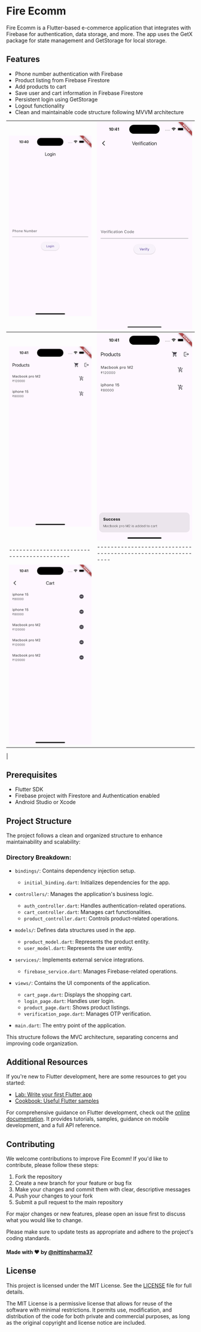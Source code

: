 # Fire Ecomm

Fire Ecomm is a Flutter-based e-commerce application that integrates with Firebase for authentication, data storage, and more. The app uses the GetX package for state management and GetStorage for local storage.

## Features

- Phone number authentication with Firebase
- Product listing from Firebase Firestore
- Add products to cart
- Save user and cart information in Firebase Firestore
- Persistent login using GetStorage
- Logout functionality
- Clean and maintainable code structure following MVVM architecture

| ![Login Page](screenshots/1.png) | ![OTP Verification Page](screenshots/2.png) |
|------------------------------------------|------------------------------------------------------------|
| ![Product Listing Page](screenshots/3.png) | ![Product Listing Page](screenshots/4.png) |
|------------------------------------------|------------------------------------------------------------|
| ![Cart Page](screenshots/5.png) | | ![Cart Page](screenshots/6.png) |
|

## Prerequisites

- Flutter SDK
- Firebase project with Firestore and Authentication enabled
- Android Studio or Xcode

## Project Structure

The project follows a clean and organized structure to enhance maintainability and scalability:

### Directory Breakdown:

- `bindings/`: Contains dependency injection setup.
  - `initial_binding.dart`: Initializes dependencies for the app.

- `controllers/`: Manages the application's business logic.
  - `auth_controller.dart`: Handles authentication-related operations.
  - `cart_controller.dart`: Manages cart functionalities.
  - `product_controller.dart`: Controls product-related operations.

- `models/`: Defines data structures used in the app.
  - `product_model.dart`: Represents the product entity.
  - `user_model.dart`: Represents the user entity.

- `services/`: Implements external service integrations.
  - `firebase_service.dart`: Manages Firebase-related operations.

- `views/`: Contains the UI components of the application.
  - `cart_page.dart`: Displays the shopping cart.
  - `login_page.dart`: Handles user login.
  - `product_page.dart`: Shows product listings.
  - `verification_page.dart`: Manages OTP verification.

- `main.dart`: The entry point of the application.

This structure follows the MVC  architecture, separating concerns and improving code organization.



## Additional Resources

If you're new to Flutter development, here are some resources to get you started:

- [Lab: Write your first Flutter app](https://docs.flutter.dev/get-started/codelab)
- [Cookbook: Useful Flutter samples](https://docs.flutter.dev/cookbook)

For comprehensive guidance on Flutter development, check out the [online documentation](https://docs.flutter.dev/). It provides tutorials, samples, guidance on mobile development, and a full API reference.

## Contributing

We welcome contributions to improve Fire Ecomm! If you'd like to contribute, please follow these steps:

1. Fork the repository
2. Create a new branch for your feature or bug fix
3. Make your changes and commit them with clear, descriptive messages
4. Push your changes to your fork
5. Submit a pull request to the main repository

For major changes or new features, please open an issue first to discuss what you would like to change.

Please make sure to update tests as appropriate and adhere to the project's coding standards.

#### Made with ❤ by [@nittinsharma37](https://github.com/nittinsharma37)

## License

This project is licensed under the MIT License. See the [LICENSE](LICENSE) file for full details.

The MIT License is a permissive license that allows for reuse of the software with minimal restrictions. It permits use, modification, and distribution of the code for both private and commercial purposes, as long as the original copyright and license notice are included.
